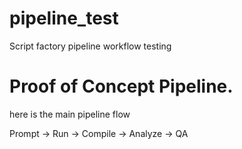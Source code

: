 # pipeline_test
Script factory pipeline workflow testing
# Proof of Concept Pipeline.

here is the main pipeline  flow

Prompt → Run → Compile → Analyze → QA
